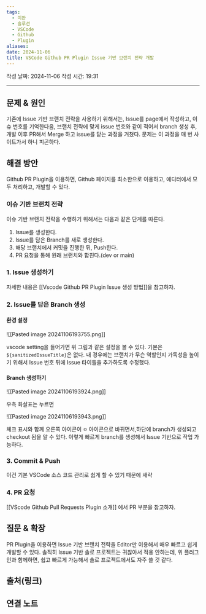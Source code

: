 ```yaml
---
tags:
  - 미완
  - 솔루션
  - VSCode
  - Github
  - Plugin
aliases: 
date: 2024-11-06
title: VSCode Github PR Plugin Issue 기반 브랜치 전략 개발
---
```

작성 날짜: 2024-11-06
작성 시간: 19:31


----

## 문제 & 원인

기존에 Issue 기반 브랜치 전략을 사용하기 위해서는, Issue를 page에서 작성하고, 이슈 번호를 기억한다음, 브랜치 전략에 맞게 issue 번호와 같이 적어서 branch 생성 후, 개발 이후 PR해서 Merge 하고 issue를 닫는 과정을 거쳤다. 문제는 이 과정을 매 번 사이트가서 하니 피곤하다.


## 해결 방안

Github PR Plugin을 이용하면, Github 페이지를 최소한으로 이용하고, 에디터에서 모두 처리하고, 개발할 수 있다.

### 이슈 기반 브랜치 전략

이슈 기반 브랜치 전략을 수행하기 위해서는 다음과 같은 단계를 따른다.

1. Issue를 생성한다.
2. Issue를 담은 Branch를 새로 생성한다.
3. 해당 브랜치에서 커밋을 진행한 뒤, Push한다.
4. PR 요청을 통해 원래 브랜치와 합친다.(dev or main)

### 1. Issue 생성하기

자세한 내용은 [[Vscode Github PR Plugin Issue 생성 방법]]을 참고하자.

### 2. Issue를 담은 Branch 생성

#### 환경 설정

![[Pasted image 20241106193755.png]]

vscode setting을 들어가면 위 그림과 같은 설정을 볼 수 있다. 기본은 `${sanitizedIssueTitle}`은 없다. 내 경우에는 브랜치가 무슨 역할인지 가독성을 높이기 위해서 Issue 번호 뒤에 Issue 타이틀을 추가하도록 수정했다.

#### Branch 생성하기

![[Pasted image 20241106193924.png]]

우측 화살표는 누르면

![[Pasted image 20241106193943.png]]

체크 표시와 함께 오른쪽 아이콘이 `ㅁ` 아이콘으로 바뀌면서,하단에 branch가 생성되고 checkout 됨을 알 수 있다. 이렇게 빠르게 branch를 생성해서 Issue 기반으로 작업 가능하다.

### 3. Commit & Push

이건 기본 VSCode 소스 코드 관리로 쉽게 할 수 있기 때문에 새략

### 4. PR 요청

[[VScode Github Pull Requests Plugin 소개]] 에서 PR 부분을 참고하자.

## 질문 & 확장

PR Plugin을 이용하면 Issue 기반 브랜치 전략을 Editor만 이용해서 매우 빠르고 쉽게 개발할 수 있다. 솔직히 Issue 기반 솔로 프로젝트는 귀찮아서 적용 안하는데, 위 플러그인과 함께하면, 쉽고 빠르게 가능해서 솔로 프로젝트에서도 자주 쓸 것 같다.

## 출처(링크)


## 연결 노트
